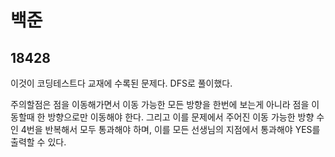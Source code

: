 # 백준

## 18428

이것이 코딩테스트다 교재에 수록된 문제다. DFS로 풀이했다.

주의할점은 점을 이동해가면서 이동 가능한 모든 방향을 한번에 보는게 아니라 점을 이동할때 한 방향으로만 이동해야 한다. 그리고 이를 문제에서 주어진 이동 가능한 방향 수인 4번을 반복해서 모두 통과해야 하며, 이를 모든 선생님의 지점에서 통과해야 YES를 출력할 수 있다.

